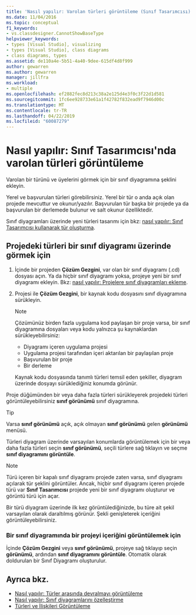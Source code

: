 ```yaml
---
title: 'Nasıl yapılır: Varolan türleri görüntüleme (Sınıf Tasarımcısı)'
ms.date: 11/04/2016
ms.topic: conceptual
f1_keywords:
- vs.classdesigner.CannotShowBaseType
helpviewer_keywords:
- types [Visual Studio], visualizing
- types [Visual Studio], class diagrams
- class diagrams, types
ms.assetid: de110a4e-5b51-4a40-9dee-615df4d8f999
author: gewarren
ms.author: gewarren
manager: jillfra
ms.workload:
- multiple
ms.openlocfilehash: ef2882fec8d213c38a2e125d4e3f0c3f22d1d581
ms.sourcegitcommit: 1fc6ee928733e61a1f42782f832ead9f7946d00c
ms.translationtype: MT
ms.contentlocale: tr-TR
ms.lasthandoff: 04/22/2019
ms.locfileid: "60087279"
---
```

# <a name="how-to-view-existing-types-in-class-designer"></a>Nasıl yapılır: Sınıf Tasarımcısı'nda varolan türleri görüntüleme

Varolan bir türünü ve üyelerini görmek için bir sınıf diyagramına şeklini ekleyin.

Yerel ve başvurulan türleri görebilirsiniz. Yerel bir tür o anda açık olan projede mevcuttur ve okunur/yazılır. Başvurulan tür başka bir projede ya da başvurulan bir derlemede bulunur ve salt okunur özelliktedir.

Sınıf diyagramları üzerinde yeni türleri tasarımı için bkz: [nasıl yapılır: Sınıf Tasarımcısı kullanarak tür oluşturma](how-to-create-types.md).

## <a name="to-see-types-in-a-project-on-a-class-diagram"></a>Projedeki türleri bir sınıf diyagramı üzerinde görmek için

1. İçinde bir projeden **Çözüm Gezgini**, var olan bir sınıf diyagramı (.cd) dosyası açın. Ya da hiçbir sınıf diyagramı yoksa, projeye yeni bir sınıf diyagramı ekleyin. Bkz: [nasıl yapılır: Projelere sınıf diyagramları ekleme](how-to-add-class-diagrams-to-projects.md).

2. Projesi ile **Çözüm Gezgini**, bir kaynak kodu dosyasını sınıf diyagramına sürükleyin.

    > [!NOTE]
    > Çözümünüz birden fazla uygulama kod paylaşan bir proje varsa, bir sınıf diyagramına dosyaları veya kodu yalnızca şu kaynaklardan sürükleyebilirsiniz:
    >
    > - Diyagramı içeren uygulama projesi
    > - Uygulama projesi tarafından içeri aktarılan bir paylaşılan proje
    > - Başvurulan bir proje
    > - Bir derleme

    Kaynak kodu dosyasında tanımlı türleri temsil eden şekiller, diyagram üzerinde dosyayı sürüklediğiniz konumda görünür.

Proje düğümünden bir veya daha fazla türleri sürükleyerek projedeki türleri görüntüleyebilirsiniz **sınıf görünümü** sınıf diyagramına.

> [!TIP]
> Varsa **sınıf görünümü** açık, açık olmayan **sınıf görünümü** gelen **görünümü** menüsü.

Türleri diyagram üzerinde varsayılan konumlarda görüntülemek için bir veya daha fazla türleri seçin **sınıf görünümü**, seçili türlere sağ tıklayın ve seçme **sınıf diyagramını görüntüle**.

> [!NOTE]
> Türü içeren bir kapalı sınıf diyagramı projede zaten varsa, sınıf diyagramı açılarak tür şeklini görüntüler. Ancak, hiçbir sınıf diyagramı içeren projede türü var **Sınıf Tasarımcısı** projede yeni bir sınıf diyagramı oluşturur ve görüntü türü için açar.

Bir türü diyagram üzerinde ilk kez görüntülediğinizde, bu türe ait şekil varsayılan olarak daraltılmış görünür. Şekli genişleterek içeriğini görüntüleyebilirsiniz.

### <a name="to-display-the-contents-of-a-project-in-a-class-diagram"></a>Bir sınıf diyagramında bir projeyi içeriğini görüntülemek için

İçinde **Çözüm Gezgini** veya **sınıf görünümü**, projeye sağ tıklayıp seçin **görünümü**, ardından **sınıf diyagramını görüntüle**. Otomatik olarak doldurulan bir Sınıf Diyagramı oluşturulur.

## <a name="see-also"></a>Ayrıca bkz.

- [Nasıl yapılır: Türler arasında devralmayı görüntüleme](how-to-view-inheritance-between-types.md)
- [Nasıl yapılır: Sınıf diyagramlarını özelleştirme](how-to-customize-class-diagrams.md)
- [Türleri ve İlişkileri Görüntüleme](designing-and-viewing-classes-and-types.md)